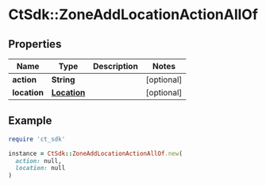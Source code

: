 # CtSdk::ZoneAddLocationActionAllOf

## Properties

| Name | Type | Description | Notes |
| ---- | ---- | ----------- | ----- |
| **action** | **String** |  | [optional] |
| **location** | [**Location**](Location.md) |  | [optional] |

## Example

```ruby
require 'ct_sdk'

instance = CtSdk::ZoneAddLocationActionAllOf.new(
  action: null,
  location: null
)
```

